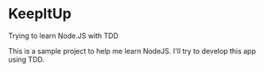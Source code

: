 # KeepItUp
Trying to learn Node.JS with TDD

This is a sample project to help me learn NodeJS.
I'll try to develop this app using TDD.
